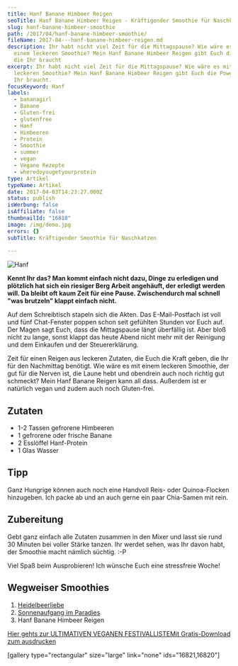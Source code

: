```yaml
---
title: Hanf Banane Himbeer Reigen
seoTitle: Hanf Banane Himbeer Reigen - Kräftigender Smoothie für Naschkatzen
slug: hanf-banane-himbeer-smoothie
path: /2017/04/hanf-banane-himbeer-smoothie/
fileName: 2017-04---hanf-banane-himbeer-reigen.md
description: Ihr habt nicht viel Zeit für die Mittagspause? Wie wäre es mit
  einem leckeren Smoothie? Mein Hanf Banane Himbeer Reigen gibt Euch die Power,
  die Ihr braucht
excerpt: Ihr habt nicht viel Zeit für die Mittagspause? Wie wäre es mit einem
  leckeren Smoothie? Mein Hanf Banane Himbeer Reigen gibt Euch die Power, die
  Ihr braucht.
focusKeyword: Hanf
labels:
  - bananagirl
  - Banane
  - Gluten-frei
  - glutenfree
  - Hanf
  - Himbeeren
  - Protein
  - Smoothie
  - summer
  - vegan
  - Vegane Rezepte
  - wheredoyougetyourprotein
type: Artikel
typeName: Artikel
date: 2017-04-03T14:23:27.000Z
status: publish
isWerbung: false
isAffiliate: false
thumbnailId: "16818"
image: /img/demo.jpg
errors: {}
subTitle: Kräftigender Smoothie für Naschkatzen
  
---
```


![Hanf](http://cardamonchai.com/wp-content/uploads/2017/04/35362415875_303a38ecae_k-640x960.jpg)

**Kennt Ihr das? Man kommt einfach nicht dazu, Dinge zu erledigen und plötzlich
hat sich ein riesiger Berg Arbeit angehäuft, der erledigt werden will. Da bleibt
oft kaum Zeit für eine Pause. Zwischendurch mal schnell "was brutzeln" klappt
einfach nicht.**

Auf dem Schreibtisch stapeln sich die Akten. Das E-Mail-Postfach ist voll und
fünf Chat-Fenster poppen schon seit gefühlten Stunden vor Euch auf. Der Magen
sagt Euch, dass die Mittagspause längt überfällig ist. Aber bloß nicht zu lange,
sonst klappt das heute Abend nicht mehr mit der Reinigung und dem Einkaufen und
der Steuererklärung.

Zeit für einen Reigen aus leckeren Zutaten, die Euch die Kraft geben, die Ihr
für den Nachmittag benötigt. Wie wäre es mit einem leckeren Smoothie, der gut
für die Nerven ist, die Laune hebt und obendrein auch noch richtig gut schmeckt?
Mein Hanf Banane Reigen kann all dass. Außerdem ist er natürlich vegan und zudem
auch noch Gluten-frei.

## Zutaten

- 1-2 Tassen gefrorene Himbeeren
- 1 gefrorene oder frische Banane
- 2 Esslöffel Hanf-Protein
- 1 Glas Wasser

## Tipp

Ganz Hungrige können auch noch eine Handvoll Reis- oder Quinoa-Flocken
hinzugeben. Ich packe ab und an auch gerne ein paar Chia-Samen mit rein.

## Zubereitung

Gebt ganz einfach alle Zutaten zusammen in den Mixer und lasst sie rund 30
Minuten bei voller Stärke tanzen. Ihr werdet sehen, was Ihr davon habt, der
Smoothie macht nämlich süchtig. :-P

Viel Spaß beim Ausprobieren! Ich wünsche Euch eine stressfreie Woche!

## Wegweiser Smoothies

1.  [Heidelbeerliebe](/2014/09/smoothie-fuer-den-sommer-heidelbeerliebe/)
1.  [Sonnenaufgang im Paradies](/2014/08/sonnenaufgang-im-paradies/)
1.  Hanf Banane Himbeer Reigen

[Hier gehts zur ULTIMATIVEN VEGANEN FESTIVALLISTEMit Gratis-Download zum ausdrucken](/2015/03/die-ultimative-vegane-festivalliste)

[gallery type="rectangular" size="large" link="none" ids="16821,16820"]

  